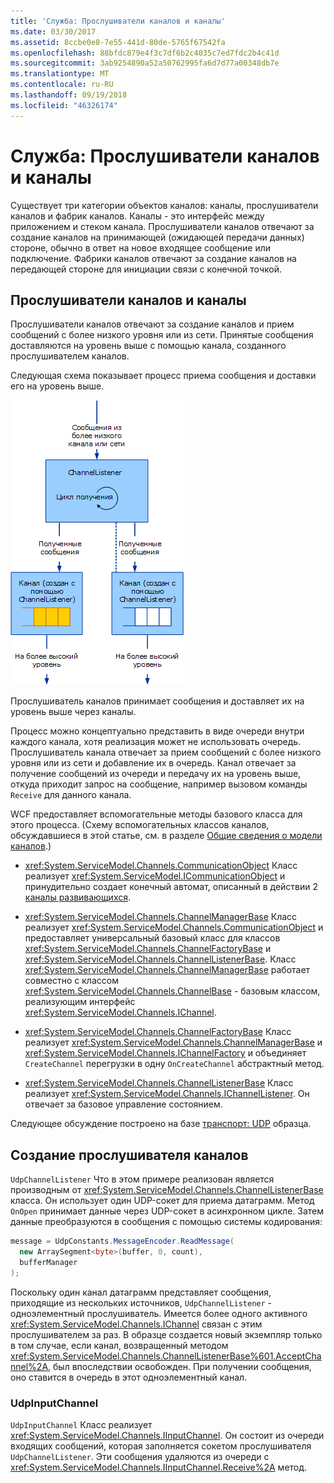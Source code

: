 ```yaml
---
title: 'Служба: Прослушиватели каналов и каналы'
ms.date: 03/30/2017
ms.assetid: 8ccbe0e8-7e55-441d-80de-5765f67542fa
ms.openlocfilehash: 88bfdc879e4f3c7df6b2c4035c7ed7fdc2b4c41d
ms.sourcegitcommit: 3ab9254890a52a50762995fa6d7d77a00348db7e
ms.translationtype: MT
ms.contentlocale: ru-RU
ms.lasthandoff: 09/19/2018
ms.locfileid: "46326174"
---
```

# <a name="service-channel-listeners-and-channels"></a>Служба: Прослушиватели каналов и каналы

Существует три категории объектов каналов: каналы, прослушиватели каналов и фабрик каналов. Каналы - это интерфейс между приложением и стеком канала. Прослушиватели каналов отвечают за создание каналов на принимающей (ожидающей передачи данных) стороне, обычно в ответ на новое входящее сообщение или подключение. Фабрики каналов отвечают за создание каналов на передающей стороне для инициации связи с конечной точкой.

## <a name="channel-listeners-and-channels"></a>Прослушиватели каналов и каналы

Прослушиватели каналов отвечают за создание каналов и прием сообщений с более низкого уровня или из сети. Принятые сообщения доставляются на уровень выше с помощью канала, созданного прослушивателем каналов.

Следующая схема показывает процесс приема сообщения и доставки его на уровень выше.

![Прослушиватели каналов и каналы](./media/wcfc-wcfchannelsigure1highlevelc.gif "wcfc_WCFChannelsigure1HighLevelc")

Прослушиватель каналов принимает сообщения и доставляет их на уровень выше через каналы.

Процесс можно концептуально представить в виде очереди внутри каждого канала, хотя реализация может не использовать очередь. Прослушиватель канала отвечает за прием сообщений с более низкого уровня или из сети и добавление их в очередь. Канал отвечает за получение сообщений из очереди и передачу их на уровень выше, откуда приходит запрос на сообщение, например вызовом команды `Receive` для данного канала.

WCF предоставляет вспомогательные методы базового класса для этого процесса. (Схему вспомогательных классов каналов, обсуждавшиеся в этой статье, см. в разделе [Общие сведения о модели каналов](channel-model-overview.md).)

- <xref:System.ServiceModel.Channels.CommunicationObject> Класс реализует <xref:System.ServiceModel.ICommunicationObject> и принудительно создает конечный автомат, описанный в действии 2 [каналы развивающихся](developing-channels.md).

- <xref:System.ServiceModel.Channels.ChannelManagerBase> Класс реализует <xref:System.ServiceModel.Channels.CommunicationObject> и предоставляет универсальный базовый класс для классов <xref:System.ServiceModel.Channels.ChannelFactoryBase> и <xref:System.ServiceModel.Channels.ChannelListenerBase>. Класс <xref:System.ServiceModel.Channels.ChannelManagerBase> работает совместно с классом <xref:System.ServiceModel.Channels.ChannelBase> - базовым классом, реализующим интерфейс <xref:System.ServiceModel.Channels.IChannel>.

- <xref:System.ServiceModel.Channels.ChannelFactoryBase> Класс реализует <xref:System.ServiceModel.Channels.ChannelManagerBase> и <xref:System.ServiceModel.Channels.IChannelFactory> и объединяет `CreateChannel` перегрузки в одну `OnCreateChannel` абстрактный метод.

- <xref:System.ServiceModel.Channels.ChannelListenerBase> Класс реализует <xref:System.ServiceModel.Channels.IChannelListener>. Он отвечает за базовое управление состоянием.

Следующее обсуждение построено на базе [транспорт: UDP](../../../../docs/framework/wcf/samples/transport-udp.md) образца.

## <a name="creating-a-channel-listener"></a>Создание прослушивателя каналов

`UdpChannelListener` Что в этом примере реализован является производным от <xref:System.ServiceModel.Channels.ChannelListenerBase> класса. Он использует один UDP-сокет для приема датаграмм. Метод `OnOpen` принимает данные через UDP-сокет в асинхронном цикле. Затем данные преобразуются в сообщения с помощью системы кодирования:

```csharp
message = UdpConstants.MessageEncoder.ReadMessage(
  new ArraySegment<byte>(buffer, 0, count),
  bufferManager
);
```

Поскольку один канал датаграмм представляет сообщения, приходящие из нескольких источников, `UdpChannelListener` - одноэлементный прослушиватель. Имеется более одного активного <xref:System.ServiceModel.Channels.IChannel> связан с этим прослушивателем за раз. В образце создается новый экземпляр только в том случае, если канал, возвращенный методом <xref:System.ServiceModel.Channels.ChannelListenerBase%601.AcceptChannel%2A>, был впоследствии освобожден. При получении сообщения, оно ставится в очередь в этот одноэлементный канал.

### <a name="udpinputchannel"></a>UdpInputChannel

`UdpInputChannel` Класс реализует <xref:System.ServiceModel.Channels.IInputChannel>. Он состоит из очереди входящих сообщений, которая заполняется сокетом прослушивателя `UdpChannelListener`. Эти сообщения удаляются из очереди с <xref:System.ServiceModel.Channels.IInputChannel.Receive%2A> метод.
